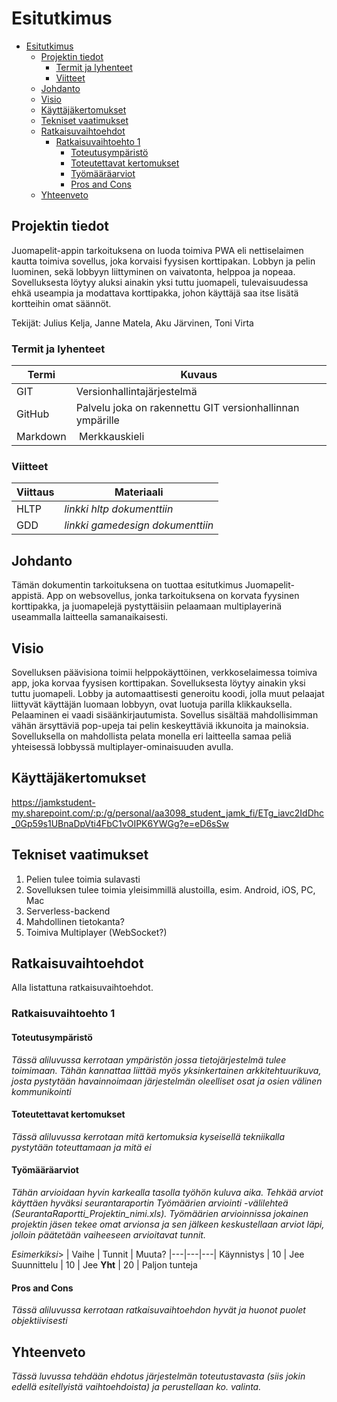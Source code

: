 # Esitutkimus

- [Esitutkimus](#esitutkimus)
  - [Projektin tiedot](#projektin-tiedot)
    - [Termit ja lyhenteet](#termit-ja-lyhenteet)
    - [Viitteet](#viitteet)
  - [Johdanto](#johdanto)
  - [Visio](#visio)
  - [Käyttäjäkertomukset](#k%C3%A4ytt%C3%A4j%C3%A4kertomukset)
  - [Tekniset vaatimukset](#tekniset-vaatimukset)
  - [Ratkaisuvaihtoehdot](#ratkaisuvaihtoehdot)
    - [Ratkaisuvaihtoehto 1](#ratkaisuvaihtoehto-1)
      - [Toteutusympäristö](#toteutusymp%C3%A4rist%C3%B6)
      - [Toteutettavat kertomukset](#toteutettavat-kertomukset)
      - [Työmääräarviot](#ty%C3%B6m%C3%A4%C3%A4r%C3%A4arviot)
      - [Pros and Cons](#pros-and-cons)
  - [Yhteenveto](#yhteenveto)

## Projektin tiedot

<Juomapelit-app>

Juomapelit-appin tarkoituksena on luoda toimiva PWA eli nettiselaimen kautta toimiva sovellus, joka korvaisi fyysisen korttipakan.
Lobbyn ja pelin luominen, sekä lobbyyn liittyminen on vaivatonta, helppoa ja nopeaa. Sovelluksesta löytyy aluksi ainakin yksi tuttu
juomapeli, tulevaisuudessa ehkä useampia ja modattava korttipakka, johon käyttäjä saa itse lisätä kortteihin omat säännöt.

Tekijät: Julius Kelja, Janne Matela, Aku Järvinen, Toni Virta

### Termit ja lyhenteet

| Termi    | Kuvaus                                                    |
| -------- | --------------------------------------------------------- |
| GIT      | Versionhallintajärjestelmä                                |
| GitHub   | Palvelu joka on rakennettu GIT versionhallinnan ympärille |
| Markdown |  Merkkauskieli                                            |

### Viitteet

| Viittaus | Materiaali                       |
| -------- | -------------------------------- |
| HLTP     | _linkki hltp dokumenttiin_       |
| GDD      | _linkki gamedesign dokumenttiin_ |

## Johdanto

Tämän dokumentin tarkoituksena on tuottaa esitutkimus Juomapelit-appistä. App on websovellus, jonka tarkoituksena on korvata fyysinen korttipakka, ja juomapelejä pystyttäisiin pelaamaan multiplayerinä useammalla laitteella samanaikaisesti.

## Visio

Sovelluksen päävisiona toimii helppokäyttöinen, verkkoselaimessa toimiva app, joka korvaa fyysisen korttipakan. Sovelluksesta löytyy ainakin yksi tuttu juomapeli. Lobby ja automaattisesti generoitu koodi, jolla muut pelaajat liittyvät käyttäjän luomaan lobbyyn, ovat luotuja parilla klikkauksella. Pelaaminen ei vaadi sisäänkirjautumista. Sovellus sisältää mahdollisimman vähän ärsyttäviä pop-upeja tai pelin keskeyttäviä ikkunoita ja mainoksia. Sovelluksella on mahdollista pelata monella eri laitteella samaa peliä yhteisessä lobbyssä multiplayer-ominaisuuden avulla.

## Käyttäjäkertomukset

https://jamkstudent-my.sharepoint.com/:p:/g/personal/aa3098_student_jamk_fi/ETg_iavc2IdDhc_0Gp59s1UBnaDpVti4FbC1vOIPK6YWGg?e=eD6sSw

## Tekniset vaatimukset

1. Pelien tulee toimia sulavasti
2. Sovelluksen tulee toimia yleisimmillä alustoilla, esim. Android, iOS, PC, Mac
3. Serverless-backend
4. Mahdollinen tietokanta?
5. Toimiva Multiplayer (WebSocket?)

## Ratkaisuvaihtoehdot

Alla listattuna ratkaisuvaihtoehdot.

### Ratkaisuvaihtoehto 1

#### Toteutusympäristö

_Tässä aliluvussa kerrotaan ympäristön jossa tietojärjestelmä tulee toimimaan. Tähän kannattaa liittää myös yksinkertainen arkkitehtuurikuva, josta pystytään havainnoimaan järjestelmän oleelliset osat ja osien välinen kommunikointi_

#### Toteutettavat kertomukset

_Tässä aliluvussa kerrotaan mitä kertomuksia kyseisellä tekniikalla pystytään toteuttamaan ja mitä ei_

#### Työmääräarviot

_Tähän arvioidaan hyvin karkealla tasolla työhön kuluva aika. Tehkää arviot käyttäen hyväksi seurantaraportin Työmäärien arviointi -välilehteä (SeurantaRaportti_Projektin_nimi.xls). Työmäärien arvioinnissa jokainen projektin jäsen tekee omat arvionsa ja sen jälkeen keskustellaan arviot läpi, jolloin päätetään vaiheeseen arvioitavat tunnit._

_Esimerkiksi_>
| Vaihe | Tunnit | Muuta?
|---|---|---|
Käynnistys | 10 | Jee
Suunnittelu | 10 | Jee
**Yht** | 20 | Paljon tunteja

#### Pros and Cons

_Tässä aliluvussa kerrotaan ratkaisuvaihtoehdon hyvät ja huonot puolet objektiivisesti_

## Yhteenveto

_Tässä luvussa tehdään ehdotus järjestelmän toteutustavasta (siis jokin edellä esitellyistä vaihtoehdoista) ja perustellaan ko. valinta._
